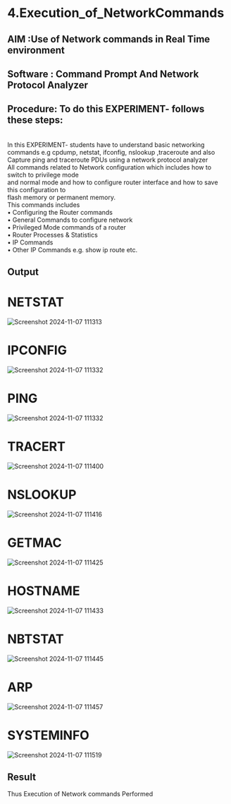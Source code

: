 # 4.Execution_of_NetworkCommands
## AIM :Use of Network commands in Real Time environment
## Software : Command Prompt And Network Protocol Analyzer
## Procedure: To do this EXPERIMENT- follows these steps:
<BR>
In this EXPERIMENT- students have to understand basic networking commands e.g cpdump, netstat, ifconfig, nslookup ,traceroute and also Capture ping and traceroute PDUs using a network protocol analyzer 
<BR>
All commands related to Network configuration which includes how to switch to privilege mode
<BR>
and normal mode and how to configure router interface and how to save this configuration to
<BR>
flash memory or permanent memory.
<BR>
This commands includes
<BR>
• Configuring the Router commands
<BR>
• General Commands to configure network
<BR>
• Privileged Mode commands of a router 
<BR>
• Router Processes & Statistics
<BR>
• IP Commands
<BR>
• Other IP Commands e.g. show ip route etc.
<BR>

## Output
# NETSTAT
![Screenshot 2024-11-07 111313](https://github.com/user-attachments/assets/dc4894d5-7dfc-46a0-a744-ce833b0bd069)
# IPCONFIG
![Screenshot 2024-11-07 111332](https://github.com/user-attachments/assets/2131f74f-5938-47c7-928b-d84bff3a100c)
# PING
![Screenshot 2024-11-07 111332](https://github.com/user-attachments/assets/0593c4ec-0aea-4ed9-b89f-b3d3f7f1abb0)
# TRACERT
![Screenshot 2024-11-07 111400](https://github.com/user-attachments/assets/eea7227c-3f77-458b-ae48-2356765de55a)
# NSLOOKUP
![Screenshot 2024-11-07 111416](https://github.com/user-attachments/assets/14399dac-0d06-44b6-9ed1-5ae2e09f84f0)
# GETMAC
![Screenshot 2024-11-07 111425](https://github.com/user-attachments/assets/7216e9d9-1426-4d6b-a736-762b3ba3e726)
# HOSTNAME
![Screenshot 2024-11-07 111433](https://github.com/user-attachments/assets/4853c8bf-7169-49db-96ac-33256ffe09d2)
# NBTSTAT
![Screenshot 2024-11-07 111445](https://github.com/user-attachments/assets/ccc149aa-2d1f-49ba-9a0a-1c68e1b729ca)
# ARP
![Screenshot 2024-11-07 111457](https://github.com/user-attachments/assets/27dd8435-6f26-4080-9008-b3e0ebfc54b8)
# SYSTEMINFO
![Screenshot 2024-11-07 111519](https://github.com/user-attachments/assets/d8f8f5b9-14d7-4529-8597-9eb3a4970ded)










## Result
Thus Execution of Network commands Performed 
